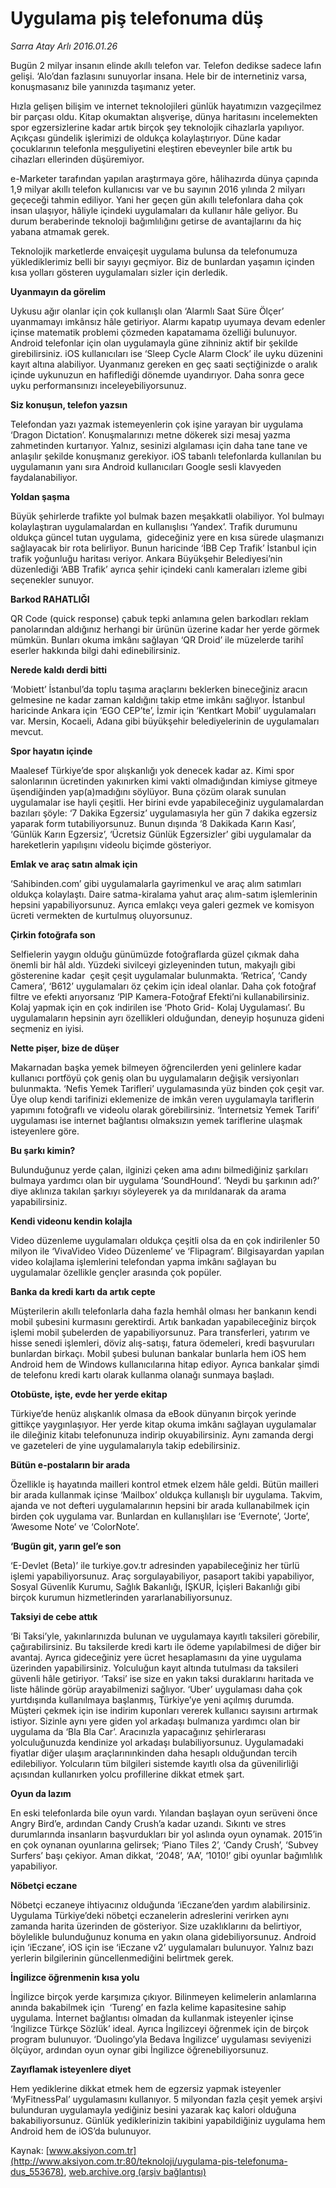 # Uygulama piş telefonuma düş

*Sarra Atay Arlı 2016.01.26*

<div class="pNewsDetailMainContent ctx_content" itemprop="articleBody">
 <p>
  Bugün 2 milyar insanın elinde akıllı telefon var. Telefon dedikse sadece lafın gelişi. ‘Alo’dan fazlasını sunuyorlar insana. Hele bir de internetiniz varsa, konuşmasanız bile yanınızda taşımanız yeter.
 </p>
 <p>
  Hızla gelişen bilişim ve internet teknolojileri günlük hayatımızın vazgeçilmez bir parçası oldu. Kitap okumaktan alışverişe, dünya haritasını incelemekten spor egzersizlerine kadar artık birçok şey teknolojik cihazlarla yapılıyor. Açıkçası gündelik işlerimizi de oldukça kolaylaştırıyor. Düne kadar çocuklarının telefonla meşguliyetini eleştiren ebeveynler bile artık bu cihazları ellerinden düşüremiyor.
 </p>
 <p>
  e-Marketer tarafından yapılan araştırmaya göre, hâlihazırda dünya çapında 1,9 milyar akıllı telefon kullanıcısı var ve bu sayının 2016 yılında 2 milyarı geçeceği tahmin ediliyor. Yani her geçen gün akıllı telefonlara daha çok insan ulaşıyor, hâliyle içindeki uygulamaları da kullanır hâle geliyor. Bu durum beraberinde teknoloji bağımlılığını getirse de avantajlarını da hiç yabana atmamak gerek.
 </p>
 <p>
  Teknolojik marketlerde envaiçeşit uygulama bulunsa da telefonumuza yüklediklerimiz belli bir sayıyı geçmiyor. Biz de bunlardan yaşamın içinden kısa yolları gösteren uygulamaları sizler için derledik.
 </p>
 <p>
  <strong>
   Uyanmayın da görelim
  </strong>
 </p>
 <p>
  Uykusu ağır olanlar için çok kullanışlı olan ‘Alarmlı Saat Süre Ölçer’ uyanmamayı imkânsız hâle getiriyor. Alarmı kapatıp uyumaya devam edenler içinse matematik problemi çözmeden kapatamama özelliği bulunuyor. Android telefonlar için olan uygulamayla güne zihniniz aktif bir şekilde girebilirsiniz. iOS kullanıcıları ise ‘Sleep Cycle Alarm Clock’ ile uyku düzenini kayıt altına alabiliyor. Uyanmanız gereken en geç saati seçtiğinizde o aralık içinde uykunuzun en hafiflediği dönemde uyandırıyor. Daha sonra gece uyku performansınızı inceleyebiliyorsunuz.
 </p>
 <p>
  <strong>
   Siz konuşun, telefon yazsın
  </strong>
 </p>
 <p>
  Telefondan yazı yazmak istemeyenlerin çok işine yarayan bir uygulama ‘Dragon Dictation’. Konuşmalarınızı metne dökerek sizi mesaj yazma zahmetinden kurtarıyor. Yalnız, sesinizi algılaması için daha tane tane ve anlaşılır şekilde konuşmanız gerekiyor. iOS tabanlı telefonlarda kullanılan bu uygulamanın yanı sıra Android kullanıcıları Google sesli klavyeden faydalanabiliyor.
 </p>
 <p>
  <strong>
   Yoldan şaşma
  </strong>
 </p>
 <p>
  Büyük şehirlerde trafikte yol bulmak bazen meşakkatli olabiliyor. Yol bulmayı kolaylaştıran uygulamalardan en kullanışlısı ‘Yandex’. Trafik durumunu oldukça güncel tutan uygulama,  gideceğiniz yere en kısa sürede ulaşmanızı sağlayacak bir rota belirliyor. Bunun haricinde ‘İBB Cep Trafik’ İstanbul için trafik yoğunluğu haritası veriyor. Ankara Büyükşehir Belediyesi’nin düzenlediği ‘ABB Trafik’ ayrıca şehir içindeki canlı kameraları izleme gibi seçenekler sunuyor.
 </p>
 <p>
  <strong>
   Barkod RAHATLIĞI
  </strong>
 </p>
 <p>
  QR Code (quick response) çabuk tepki anlamına gelen barkodları reklam panolarından aldığınız herhangi bir ürünün üzerine kadar her yerde görmek mümkün. Bunları okuma imkânı sağlayan ‘QR Droid’ ile müzelerde tarihî eserler hakkında bilgi dahi edinebilirsiniz.
 </p>
 <p>
  <strong>
   Nerede kaldı derdi bitti
  </strong>
 </p>
 <p>
  ‘Mobiett’ İstanbul’da toplu taşıma araçlarını beklerken bineceğiniz aracın gelmesine ne kadar zaman kaldığını takip etme imkânı sağlıyor. İstanbul haricinde Ankara için ‘EGO CEP’te’, İzmir için ‘Kentkart Mobil’ uygulamaları var. Mersin, Kocaeli, Adana gibi büyükşehir belediyelerinin de uygulamaları mevcut.
 </p>
 <p>
  <strong>
   Spor hayatın içinde
  </strong>
 </p>
 <p>
  Maalesef Türkiye’de spor alışkanlığı yok denecek kadar az. Kimi spor salonlarının ücretinden yakınırken kimi vakti olmadığından kimiyse gitmeye üşendiğinden yap(a)madığını söylüyor. Buna çözüm olarak sunulan uygulamalar ise hayli çeşitli. Her birini evde yapabileceğiniz uygulamalardan bazıları şöyle: ‘7 Dakika Egzersiz’ uygulamasıyla her gün 7 dakika egzersiz yaparak form tutabiliyorsunuz. Bunun dışında ‘8 Dakikada Karın Kası’, ‘Günlük Karın Egzersiz’, ‘Ücretsiz Günlük Egzersizler’ gibi uygulamalar da hareketlerin yapılışını videolu biçimde gösteriyor.
 </p>
 <p>
  <strong>
   Emlak ve araç satın almak için
  </strong>
 </p>
 <p>
  ‘Sahibinden.com’ gibi uygulamalarla gayrimenkul ve araç alım satımları oldukça kolaylaştı. Daire satma-kiralama yahut araç alım-satım işlemlerinin hepsini yapabiliyorsunuz. Ayrıca emlakçı veya galeri gezmek ve komisyon ücreti vermekten de kurtulmuş oluyorsunuz.
 </p>
 <p>
  <strong>
   Çirkin fotoğrafa son
  </strong>
 </p>
 <p>
  Selfielerin yaygın olduğu günümüzde fotoğraflarda güzel çıkmak daha önemli bir hâl aldı. Yüzdeki sivilceyi gizleyeninden tutun, makyajlı gibi gösterenine kadar  çeşit çeşit uygulamalar bulunmakta. ‘Retrica’, ‘Candy Camera’, ‘B612’ uygulamaları öz çekim için ideal olanlar. Daha çok fotoğraf filtre ve efekti arıyorsanız ‘PIP Kamera-Fotoğraf Efekti’ni kullanabilirsiniz. Kolaj yapmak için en çok indirilen ise ‘Photo Grid- Kolaj Uygulaması’. Bu uygulamaların hepsinin ayrı özellikleri olduğundan, deneyip hoşunuza gideni seçmeniz en iyisi.
 </p>
 <p>
  <strong>
   Nette pişer, bize de düşer
  </strong>
 </p>
 <p>
  Makarnadan başka yemek bilmeyen öğrencilerden yeni gelinlere kadar kullanıcı portföyü çok geniş olan bu uygulamaların değişik versiyonları bulunmakta. ‘Nefis Yemek Tarifleri’ uygulamasında yüz binden çok çeşit var. Üye olup kendi tarifinizi eklemenize de imkân veren uygulamayla tariflerin yapımını fotoğraflı ve videolu olarak görebilirsiniz. ‘İnternetsiz Yemek Tarifi’ uygulaması ise internet bağlantısı olmaksızın yemek tariflerine ulaşmak isteyenlere göre.
 </p>
 <p>
  <strong>
   Bu şarkı kimin?
  </strong>
 </p>
 <p>
  Bulunduğunuz yerde çalan, ilginizi çeken ama adını bilmediğiniz şarkıları bulmaya yardımcı olan bir uygulama ‘SoundHound’. ‘Neydi bu şarkının adı?’ diye aklınıza takılan şarkıyı söyleyerek ya da mırıldanarak da arama yapabilirsiniz.
 </p>
 <p>
  <strong>
   Kendi videonu kendin kolajla
  </strong>
 </p>
 <p>
  Video düzenleme uygulamaları oldukça çeşitli olsa da en çok indirilenler 50 milyon ile ‘VivaVideo Video Düzenleme’ ve ‘Flipagram’. Bilgisayardan yapılan video kolajlama işlemlerini telefondan yapma imkânı sağlayan bu uygulamalar özellikle gençler arasında çok popüler.
 </p>
 <p>
  <strong>
   Banka da kredi kartı da artık cepte
  </strong>
 </p>
 <p>
  Müşterilerin akıllı telefonlarla daha fazla hemhâl olması her bankanın kendi mobil şubesini kurmasını gerektirdi. Artık bankadan yapabileceğiniz birçok işlemi mobil şubelerden de yapabiliyorsunuz. Para transferleri, yatırım ve hisse senedi işlemleri, döviz alış-satışı, fatura ödemeleri, kredi başvuruları bunlardan birkaçı. Mobil şubesi bulunan bankalar bunlarla hem iOS hem Android hem de Windows kullanıcılarına hitap ediyor. Ayrıca bankalar şimdi de telefonu kredi kartı olarak kullanma olanağı sunmaya başladı.
 </p>
 <p>
  <strong>
   Otobüste, işte, evde her yerde ekitap
  </strong>
 </p>
 <p>
  Türkiye’de henüz alışkanlık olmasa da eBook dünyanın birçok yerinde gittikçe yaygınlaşıyor. Her yerde kitap okuma imkânı sağlayan uygulamalar ile dileğiniz kitabı telefonunuza indirip okuyabilirsiniz. Aynı zamanda dergi ve gazeteleri de yine uygulamalarıyla takip edebilirsiniz.
 </p>
 <p>
  <strong>
   Bütün e-postaların bir arada
  </strong>
 </p>
 <p>
  Özellikle iş hayatında mailleri kontrol etmek elzem hâle geldi. Bütün mailleri bir arada kullanmak içinse ‘Mailbox’ oldukça kullanışlı bir uygulama. Takvim, ajanda ve not defteri uygulamalarının hepsini bir arada kullanabilmek için birden çok uygulama var. Bunlardan en kullanışlıları ise ‘Evernote’, ‘Jorte’, ‘Awesome Note’ ve ‘ColorNote’.
 </p>
 <p>
  <strong>
   ‘Bugün git, yarın gel’e son
  </strong>
 </p>
 <p>
  ‘E-Devlet (Beta)’ ile turkiye.gov.tr adresinden yapabileceğiniz her türlü işlemi yapabiliyorsunuz. Araç sorgulayabiliyor, pasaport takibi yapabiliyor, Sosyal Güvenlik Kurumu, Sağlık Bakanlığı, İŞKUR, İçişleri Bakanlığı gibi birçok kurumun hizmetlerinden yararlanabiliyorsunuz.
 </p>
 <p>
  <strong>
   Taksiyi de cebe attık
  </strong>
 </p>
 <p>
  ‘Bi Taksi’yle, yakınlarınızda bulunan ve uygulamaya kayıtlı taksileri görebilir, çağırabilirsiniz. Bu taksilerde kredi kartı ile ödeme yapılabilmesi de diğer bir avantaj. Ayrıca gideceğiniz yere ücret hesaplamasını da yine uygulama üzerinden yapabilirsiniz. Yolculuğun kayıt altında tutulması da taksileri güvenli hâle getiriyor. ‘Taksi’ ise size en yakın taksi duraklarını haritada ve liste hâlinde görüp arayabilmenizi sağlıyor. ‘Uber’ uygulaması daha çok yurtdışında kullanılmaya başlanmış, Türkiye’ye yeni açılmış durumda. Müşteri çekmek için ise indirim kuponları vererek kullanıcı sayısını artırmak istiyor. Sizinle aynı yere giden yol arkadaşı bulmanıza yardımcı olan bir uygulama da ‘Bla Bla Car’. Aracınızla yapacağınız şehirlerarası yolculuğunuzda kendinize yol arkadaşı bulabiliyorsunuz. Uygulamadaki fiyatlar diğer ulaşım araçlarınınkinden daha hesaplı olduğundan tercih edilebiliyor. Yolcuların tüm bilgileri sistemde kayıtlı olsa da güvenilirliği açısından kullanırken yolcu profillerine dikkat etmek şart.
 </p>
 <p>
  <strong>
   Oyun da lazım
  </strong>
 </p>
 <p>
  En eski telefonlarda bile oyun vardı. Yılandan başlayan oyun serüveni önce Angry Bird’e, ardından Candy Crush’a kadar uzandı. Sıkıntı ve stres durumlarında insanların başvurdukları bir yol aslında oyun oynamak. 2015’in en çok oynanan oyunlarına gelirsek; ‘Piano Tiles 2’, ‘Candy Crush’, ‘Subvey Surfers’ başı çekiyor. Aman dikkat, ‘2048’, ‘AA’, ‘1010!’ gibi oyunlar bağımlılık yapabiliyor.
 </p>
 <p>
  <strong>
   Nöbetçi eczane
  </strong>
 </p>
 <p>
  Nöbetçi eczaneye ihtiyacınız olduğunda ‘iEczane’den yardım alabilirsiniz. Uygulama Türkiye’deki nöbetçi eczanelerin adreslerini verirken aynı zamanda harita üzerinden de gösteriyor. Size uzaklıklarını da belirtiyor, böylelikle bulunduğunuz konuma en yakın olana gidebiliyorsunuz. Android için ‘iEczane’, iOS için ise ‘iEczane v2’ uygulamaları bulunuyor. Yalnız bazı yerlerin bilgilerinin güncellenmediğini belirtmek gerek.
 </p>
 <p>
  <strong>
   İngilizce öğrenmenin kısa yolu
  </strong>
 </p>
 <p>
  İngilizce birçok yerde karşımıza çıkıyor. Bilinmeyen kelimelerin anlamlarına anında bakabilmek için  ‘Tureng’ en fazla kelime kapasitesine sahip uygulama. İnternet bağlantısı olmadan da kullanmak isteyenler içinse ‘İngilizce Türkçe Sözlük’ ideal. Ayrıca İngilizceyi öğrenmek için de birçok program bulunuyor. ‘Duolingo’yla Bedava İngilizce’ uygulaması seviyenizi ölçüyor, ardından oyun oynar gibi İngilizce öğrenebiliyorsunuz.
 </p>
 <p>
  <strong>
   Zayıflamak isteyenlere diyet
  </strong>
 </p>
 <p>
  Hem yediklerine dikkat etmek hem de egzersiz yapmak isteyenler ‘MyFitnessPal’ uygulamasını kullanıyor. 5 milyondan fazla çeşit yemek arşivi bulunduran uygulamayla yediğiniz besini yazarak kaç kalori olduğuna bakabiliyorsunuz. Günlük yediklerinizin takibini yapabildiğiniz uygulama hem Android hem de iOS’da bulunuyor.
 </p>
</div>


Kaynak: [www.aksiyon.com.tr](http://www.aksiyon.com.tr:80/teknoloji/uygulama-pis-telefonuma-dus_553678), [web.archive.org (arşiv bağlantısı)](http://web.archive.org/web/20160303235434/http://www.aksiyon.com.tr:80/teknoloji/uygulama-pis-telefonuma-dus_553678)
